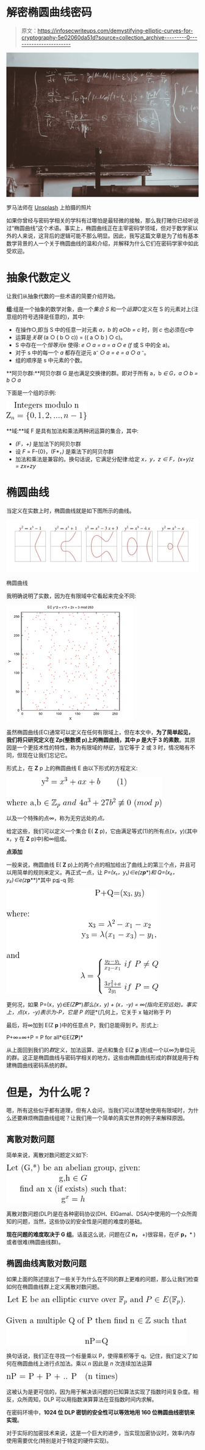 # 解密椭圆曲线密码

> 原文：<https://infosecwriteups.com/demystifying-elliptic-curves-for-cryptography-5e02060da51d?source=collection_archive---------0----------------------->

![](img/ad1f120e49e2513fae15ed2098a215a9.png)

罗马法师在 [Unsplash](https://unsplash.com/search/photos/equation?utm_source=unsplash&utm_medium=referral&utm_content=creditCopyText) 上拍摄的照片

如果你曾经与密码学相关的学科有过哪怕是最轻微的接触，那么我打赌你已经听说过“椭圆曲线”这个术语。事实上，椭圆曲线正在主宰密码学领域，但对于数学家以外的人来说，这背后的逻辑可能不那么明显。因此，我写这篇文章是为了给有基本数学背景的人一个关于椭圆曲线的温和介绍，并解释为什么它们在密码学家中如此受欢迎。

# 抽象代数定义

让我们从抽象代数的一些术语的简要介绍开始。

**组**:组是一个抽象的数学对象，由一个*集合 S* 和一个*运算*○定义在 S 的元素对上(注意组的符号选择是任意的)，其中:

*   在操作○,即当 S 中的任意一对元素 *a，b* 的 *a○b = c* 时，则 *c* 也必须在*c*中
*   运算是*关联* (a ○ ( b ○ c)) = (( a ○ b ) ○ c)。
*   S 中存在一个*恒等元*e 使得: *e ○ a = a = a ○ e (f* 或 S 中的全 a)。
*   对于 s 中的每一个 *a* 都存在逆元 a⁻ *○ a = e = a ○ a* ⁻。
*   组的顺序是 s 中元素的个数。

**阿贝尔群:**阿贝尔群 G 是也满足交换律的群。即对于所有 a，b *∈ G，a ○ b = b ○ a*

下面是一个组的示例:

![](img/1d36847df6fec14ef85cb92a015e16e9.png)

**域:**域 F 是具有加法和乘法两种闭运算的集合，其中:

*   *(F，+)* 是加法下的阿贝尔群
*   设 *F* = F-{0}，(F*，*)* 是乘法下的阿贝尔群
*   加法和乘法是兼容的。换句话说，它满足分配律:给定 *x，y，z ∈ F，(x+y)z = zx+zy*

# 椭圆曲线

当定义在实数上时，椭圆曲线就是如下图所示的曲线。

![](img/17a1e11f16f651861d3732f4ad1bb588.png)

椭圆曲线

我明确说明了实数，因为在有限域中它看起来完全不同:

![](img/d4f05c3d805a3ca99894d54087b68a85.png)

虽然椭圆曲线(EC)通常可以定义在任何有限域上，但在本文中，**为了简单起见，我们将只研究定义在 Zp(整数模 p)上的椭圆曲线，其中 *p* 是大于 3 的素数**。其原因是一个更技术性的特性，称为有限域的*特征*，当它等于 2 或 3 时，情况略有不同，但现在让我们忘记它。

形式上，在 **Z** p 上的椭圆曲线 E 由以下形式的方程定义:

![](img/171f912615e09cb2b3dcd7e0e8aaacff.png)

以及一个特殊的点∞，称为无穷远处的*点。*

给定这些，我们可以定义一个集合 E( **Z** p)，它由满足等式(1)的所有点(x，y)(其中 x，y 在 **Z** p)中)和∞组成。

**点添加**

一般来说，椭圆曲线 E( **Z** p)上的两个点的相加给出了曲线上的第三个点，并且可以用简单的规则来定义。再正式一点，让 *P=(x₁，y₁)∈e(z****p****)*和 *Q=(x₂，y₂)∈e(z****p****)*其中 p≦-q 则:

![](img/8bf306f674822817dc2a2fe6f15987b0.png)

更何况，如果 P=(x，y)*∈E(Z****P****)*那么(x，y) + (x，-y) = ∞(指向无穷远处)。事实上，点(x，-y)表示为-P，它是 P 的*逆*(几何上，它关于 x 轴对称于 P)

最后，将∞加到 E(Z **p** )中的任意点 P，我们总能得到 P。形式上:

P+∞=∞+P = P for all*∈E(Z****P****)*

从上面回到我们的*群*定义，加法运算、逆点和集合 E(Z **p** )形成一个以∞为单位元的群。这正是椭圆曲线与密码学相关的地方。这些由椭圆曲线形成的群就是用于构建椭圆曲线密码系统的群。

# 但是，为什么呢？

嗯，所有这些似乎都有道理，但有人会问，当我们可以清楚地使用有限域时，为什么还要麻烦椭圆曲线组呢？让我们用一个简单的真实世界的例子来解释原因。

## 离散对数问题

简单来说，离散对数问题定义如下:

![](img/3dc12777d8c096530af312f9fdb96383.png)

离散对数问题(DLP)是在各种密码协议(DH、ElGamal、DSA)中使用的一个众所周知的问题，当然，这些协议的安全性是问题的难度的基础。

**现在问题的难度取决于 G 组**。话虽这么说，问题在(Z **n，** +)很容易，在(F **p，*** )或者很难(椭圆曲线群)。

## 椭圆曲线离散对数问题

如果上面的陈述提出了一些关于为什么在不同的群上更难的问题，那么让我们检查如何在椭圆曲线群上定义离散对数问题。

![](img/f92f1b222555024cc35a1b58f3c68c69.png)

换句话说，我们正在寻找一个标量乘以 P，使得乘积等于 q。记住，我们定义了如何在椭圆曲线上进行点加法。乘以 *n* 因此是 *n* 次连续加法运算

![](img/a5844f2c7a721ad7df3a2cba39be158b.png)

这被认为是更可信的，因为用于解决该问题的已知算法实现了指数时间复杂度。相反，众所周知，DLP 可以用指数演算算法在亚指数时间内求解。

在密码环境中，**1024 位 DLP 密钥的安全性可以等效地用 160 位椭圆曲线密钥来实现**。

对于实际的加密技术来说，这是一个巨大的进步，当实现加密协议时，效率/内存使用需要优化(特别是对于特定的硬件实现)。